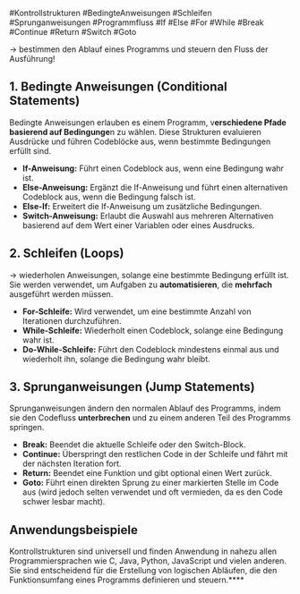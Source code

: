 #Kontrollstrukturen #BedingteAnweisungen #Schleifen #Sprunganweisungen #Programmfluss #If #Else #For #While
#Break #Continue #Return #Switch #Goto

-> bestimmen den Ablauf eines Programms und steuern den Fluss der Ausführung!

## 1. Bedingte Anweisungen (Conditional Statements)
Bedingte Anweisungen erlauben es einem Programm, v**erschiedene Pfade basierend auf Bedingunge**n zu wählen. Diese Strukturen evaluieren Ausdrücke und führen Codeblöcke aus, wenn bestimmte Bedingungen erfüllt sind. 
- **If-Anweisung:** Führt einen Codeblock aus, wenn eine Bedingung wahr ist. 
- **Else-Anweisung:** Ergänzt die If-Anweisung und führt einen alternativen Codeblock aus, wenn die Bedingung falsch ist. 
- **Else-If:** Erweitert die If-Anweisung um zusätzliche Bedingungen. 
- **Switch-Anweisung:** Erlaubt die Auswahl aus mehreren Alternativen basierend auf dem Wert einer Variablen oder eines Ausdrucks. 

## 2. Schleifen (Loops)
-> wiederholen Anweisungen, solange eine bestimmte Bedingung erfüllt ist. 
Sie werden verwendet, um Aufgaben zu **automatisieren**, die **mehrfach** ausgeführt werden müssen. 
- **For-Schleife:** Wird verwendet, um eine bestimmte Anzahl von Iterationen durchzuführen.
- **While-Schleife:** Wiederholt einen Codeblock, solange eine Bedingung wahr ist. 
- **Do-While-Schleife:** Führt den Codeblock mindestens einmal aus und wiederholt ihn, solange die Bedingung wahr bleibt. 

## 3. Sprunganweisungen (Jump Statements) 
Sprunganweisungen ändern den normalen Ablauf des Programms, indem sie den Codefluss **unterbrechen** und zu einem anderen Teil des Programms springen. 
- **Break:** Beendet die aktuelle Schleife oder den Switch-Block. 
- **Continue:** Überspringt den restlichen Code in der Schleife und fährt mit der nächsten Iteration fort. 
- **Return:** Beendet eine Funktion und gibt optional einen Wert zurück. 
- **Goto:** Führt einen direkten Sprung zu einer markierten Stelle im Code aus (wird jedoch selten verwendet und oft vermieden, da es den Code schwer lesbar macht). 
## Anwendungsbeispiele
Kontrollstrukturen sind universell und finden Anwendung in nahezu allen Programmiersprachen wie C, Java, Python, JavaScript und vielen anderen. Sie sind entscheidend für die Erstellung von logischen Abläufen, die den Funktionsumfang eines Programms definieren und steuern.****